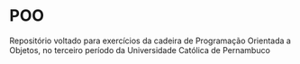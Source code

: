 # POO
Repositório voltado para exercícios da cadeira de Programação Orientada a Objetos, no terceiro período da Universidade Católica de Pernambuco
